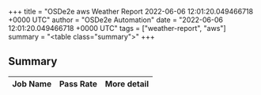 +++
title = "OSDe2e aws Weather Report 2022-06-06 12:01:20.049466718 +0000 UTC"
author = "OSDe2e Automation"
date = "2022-06-06 12:01:20.049466718 +0000 UTC"
tags = ["weather-report", "aws"]
summary = "<table class=\"summary\"></table>"
+++
## Summary

| Job Name | Pass Rate | More detail |
|----------|-----------|-------------|




